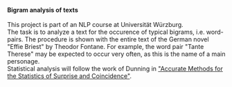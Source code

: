 <p><b>Bigram analysis of texts</b><br>
<br>
This project is part of an NLP course at Universität Würzburg.<br>
The task is to analyze a text for the occurence of typical bigrams, i.e. word-pairs. The procedure is shown with the entire text of the German novel "Effie Briest" by Theodor Fontane. For example, the word pair "Tante Therese" may be expected to occur very often, as this is the name of a main personage.<br>
Statistical analysis will follow the work of Dunning in <a href="https://www.google.de/url?sa=t&rct=j&q=&esrc=s&source=web&cd=2&cad=rja&uact=8&ved=0ahUKEwilmsD7weHXAhVLC-wKHWVoB9IQFggwMAE&url=http%3A%2F%2Faclweb.org%2Fanthology%2FJ93-1003&usg=AOvVaw255tnabSLrnqmqx4QJcoKu">"Accurate Methods for the Statistics of Surprise and Coincidence"</a>.<br>

